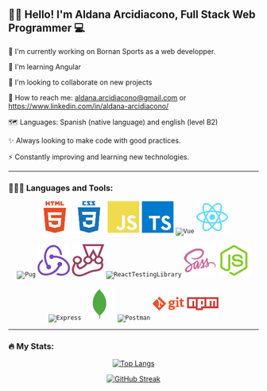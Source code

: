 ## 👋🏻 Hello! I'm Aldana Arcidiacono, Full Stack Web Programmer 💻

📎  I'm currently working on Bornan Sports as a web developper.

🌱 I'm learning Angular

🎎 I'm looking to collaborate on new projects

📧 How to reach me: aldana.arcidiacono@gmail.com or https://www.linkedin.com/in/aldana-arcidiacono/

🗺️ Languages: Spanish (native language) and english (level B2)

✨ Always looking to make code with good practices.

⚡ Constantly improving and learning new technologies.

---

### 👩🏻‍💻 Languages and Tools:

<div align="center">
	<code><img height="65" src="https://raw.githubusercontent.com/devicons/devicon/master/icons/html5/html5-plain-wordmark.svg" alt="HTML5" title="HTML" /></code>
	<code><img height="65" src="https://raw.githubusercontent.com/devicons/devicon/master/icons/css3/css3-plain-wordmark.svg" alt="CSS3" title="CSS" /></code>
	<code><img height="65" src="https://raw.githubusercontent.com/devicons/devicon/master/icons/javascript/javascript-plain.svg" alt="JavaScript" title="JavaScript" /></code>
	<code><img height="65" src="https://raw.githubusercontent.com/devicons/devicon/master/icons/typescript/typescript-plain.svg" alt="TypeScript" title="TypeScript" /></code>
	<code><img height="65" src="https://seeklogo.com/images/V/vuejs-logo-17D586B587-seeklogo.com.png" alt="Vue" title="Vue" /></code>
	<code><img height="65" src="https://raw.githubusercontent.com/devicons/devicon/master/icons/react/react-original.svg" alt="React" title="React" /></code>
	<br>
	<br>
	<code><img height="65" src="https://cdn.freebiesupply.com/logos/large/2x/pug-logo-png-transparent.png" alt="Pug" title="Pug" /></code>
	<code><img height="65" src="https://raw.githubusercontent.com/devicons/devicon/master/icons/redux/redux-original.svg" alt="Redux" title="Redux" /></code>
	<code><img height="65" src="https://raw.githubusercontent.com/devicons/devicon/master/icons/jest/jest-plain.svg" alt="Jest" title="Jest" /></code>
	<code><img height="65" src="https://miro.medium.com/max/496/0*RfTXIdj0OMqSiDwC" alt="ReactTestingLibrary" title="ReactTestingLibrary" /></code>
	<code><img height="65" src="https://raw.githubusercontent.com/devicons/devicon/master/icons/sass/sass-original.svg" alt="Sass" title="Sass" /></code>
	<code><img height="65" src="https://raw.githubusercontent.com/devicons/devicon/master/icons/nodejs/nodejs-plain.svg" alt="Node.js" title="Node.js" /></code>
	<br>
	<br>
	<code><img height="65" src="https://user-images.githubusercontent.com/25181517/183859966-a3462d8d-1bc7-4880-b353-e2cbed900ed6.png" alt="Express" title="Express" /></code>
	<code><img height="65" src="https://raw.githubusercontent.com/devicons/devicon/master/icons/mongodb/mongodb-plain.svg" alt="mongoDB" title="mongoDB" /></code>
	<code><img height="65" src="https://cdn.worldvectorlogo.com/logos/postman.svg" alt="Postman" title="Postman" /></code>
	<code><img height="65" src="https://raw.githubusercontent.com/devicons/devicon/master/icons/git/git-plain-wordmark.svg" alt="Git" title="Git" /></code>
	<code><img height="65" src="https://raw.githubusercontent.com/devicons/devicon/master/icons/npm/npm-original-wordmark.svg" alt="npm" title="npm" /></code>
	<br>
</div>

---

### :fire: My Stats:
<div align="center">

[![Top Langs](https://github-readme-stats.vercel.app/api/top-langs/?username=AldanaArcidiacono&layout=compact)](https://github.com/anuraghazra/github-readme-stats)

[![GitHub Streak](https://streak-stats.demolab.com/?user=AldanaArcidiacono&theme=default)](https://git.io/streak-stats)
	
</div>
